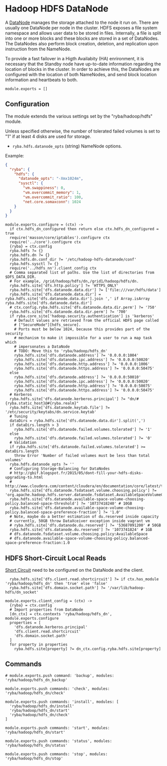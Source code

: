 
# Hadoop HDFS DataNode

A [DataNode](http://wiki.apache.org/hadoop/DataNode) manages the storage attached to the node it run on. There are usually
one DataNode per node in the cluster. HDFS exposes a file system namespace and
allows user data to be stored in files. Internally, a file is split into one or
more blocks and these blocks are stored in a set of DataNodes. The DataNodes
also perform block creation, deletion, and replication upon instruction from the
NameNode.

To provide a fast failover in a Higth Availabity (HA) enrironment, it is
necessary that the Standby node have up-to-date information regarding the
location of blocks in the cluster. In order to achieve this, the DataNodes are
configured with the location of both NameNodes, and send block location
information and heartbeats to both.

    module.exports = []

## Configuration

The module extends the various settings set by the "ryba/hadoop/hdfs" module.

Unless specified otherwise, the number of tolerated failed volumes is set to "1"
if at least 4 disks are used for storage.

*   `ryba.hdfs.datanode_opts` (string)
    NameNode options.

Example:

```json
{
  "ryba": {
    "hdfs": {
      "datanode_opts": "-Xmx1024m",
      "sysctl": {
        "vm.swappiness": 0,
        "vm.overcommit_memory": 1,
        "vm.overcommit_ratio": 100,
        "net.core.somaxconn": 1024
    }
  }
}
```

    module.exports.configure = (ctx) ->
      if ctx.hdfs_dn_configured then return else ctx.hdfs_dn_configured = true
      require('masson/core/iptables').configure ctx
      require('../core').configure ctx
      {ryba} = ctx.config
      ryba.hdfs ?= {}
      ryba.hdfs.dn ?= {}
      ryba.hdfs.dn.conf_dir ?= '/etc/hadoop-hdfs-datanode/conf'
      ryba.hdfs.sysctl ?= {}
      require('../hdfs_nn').client_config ctx
      # Comma separated list of paths. Use the list of directories from $DFS_DATA_DIR.
      # For example, /grid/hadoop/hdfs/dn,/grid1/hadoop/hdfs/dn.
      ryba.hdfs.site['dfs.http.policy'] ?= 'HTTPS_ONLY'
      ryba.hdfs.site['dfs.datanode.data.dir'] ?= ['file:///var/hdfs/data']
      ryba.hdfs.site['dfs.datanode.data.dir'] = ryba.hdfs.site['dfs.datanode.data.dir'].join ',' if Array.isArray ryba.hdfs.site['dfs.datanode.data.dir']
      # ctx.config.ryba.hdfs.site['dfs.datanode.data.dir.perm'] ?= '750'
      ryba.hdfs.site['dfs.datanode.data.dir.perm'] ?= '700'
      if ryba.core_site['hadoop.security.authentication'] is 'kerberos'
        # Default values are retrieved from the official HDFS page called
        # ["SecureMode"][hdfs_secure].
        # Ports must be below 1024, because this provides part of the security
        # mechanism to make it impossible for a user to run a map task which
        # impersonates a DataNode
        # TODO: Move this to 'ryba/hadoop/hdfs_dn'
        ryba.hdfs.site['dfs.datanode.address'] ?= '0.0.0.0:1004'
        ryba.hdfs.site['dfs.datanode.ipc.address'] ?= '0.0.0.0:50020'
        ryba.hdfs.site['dfs.datanode.http.address'] ?= '0.0.0.0:1006'
        ryba.hdfs.site['dfs.datanode.https.address'] ?= '0.0.0.0:50475'
      else
        ryba.hdfs.site['dfs.datanode.address'] ?= '0.0.0.0:50010'
        ryba.hdfs.site['dfs.datanode.ipc.address'] ?= '0.0.0.0:50020'
        ryba.hdfs.site['dfs.datanode.http.address'] ?= '0.0.0.0:50075'
        ryba.hdfs.site['dfs.datanode.https.address'] ?= '0.0.0.0:50475'
      # Kerberos
      ryba.hdfs.site['dfs.datanode.kerberos.principal'] ?= "dn/#{ryba.static_host}@#{ryba.realm}"
      ryba.hdfs.site['dfs.datanode.keytab.file'] ?= '/etc/security/keytabs/dn.service.keytab'
      # Tuning
      dataDirs = ryba.hdfs.site['dfs.datanode.data.dir'].split(',')
      if dataDirs.length > 3
        ryba.hdfs.site['dfs.datanode.failed.volumes.tolerated'] ?= '1'
      else
        ryba.hdfs.site['dfs.datanode.failed.volumes.tolerated'] ?= '0'
      # Validation
      if ryba.hdfs.site['dfs.datanode.failed.volumes.tolerated'] >= dataDirs.length
        throw Error 'Number of failed volumes must be less than total volumes'
      ryba.hdfs.datanode_opts ?= ''
      # Configuring Storage-Balancing for DataNodes
      # http://gbif.blogspot.fr/2015/05/dont-fill-your-hdfs-disks-upgrading-to.html
      # http://www.cloudera.com/content/cloudera/en/documentation/core/latest/topics/admin_dn_storage_balancing.html
      ryba.hdfs.site['dfs.datanode.fsdataset.volume.choosing.policy'] ?= 'org.apache.hadoop.hdfs.server.datanode.fsdataset.AvailableSpaceVolumeChoosingPolicy'
      ryba.hdfs.site['dfs.datanode.available-space-volume-choosing-policy.balanced-space-threshold'] ?= '10737418240' # 10GB
      ryba.hdfs.site['dfs.datanode.available-space-volume-choosing-policy.balanced-space-preference-fraction'] ?= '1.0'
      # Note, maybe do a better estimation of du.reserved inside capacity
      # currently, 50GB throw DataXceiver exception inside vagrant vm
      # ryba.hdfs.site['dfs.datanode.du.reserved'] ?= '53687091200' # 50GB
      ryba.hdfs.site['dfs.datanode.du.reserved'] ?= '1073741824' # 1GB
      # dfs.datanode.fsdataset.volume.choosing.policy:AvailableSpace 
      # dfs.datanode.available-space-volume-choosing-policy.balanced-space-preference-fraction:1.0

## HDFS Short-Circuit Local Reads

[Short Circuit] need to be configured on the DataNode and the client.

      ryba.hdfs.site['dfs.client.read.shortcircuit'] ?= if ctx.has_module 'ryba/hadoop/hdfs_dn' then 'true' else 'false'
      ryba.hdfs.site['dfs.domain.socket.path'] ?= '/var/lib/hadoop-hdfs/dn_socket'

    module.exports.client_config = (ctx) ->
      {ryba} = ctx.config
      # Import properties from DataNode
      [dn_ctx] = ctx.contexts 'ryba/hadoop/hdfs_dn', module.exports.configure
      properties = [
        'dfs.datanode.kerberos.principal'
        'dfs.client.read.shortcircuit'
        'dfs.domain.socket.path'
      ]
      for property in properties
        ryba.hdfs.site[property] ?= dn_ctx.config.ryba.hdfs.site[property]

## Commands

    # module.exports.push command: 'backup', modules: 'ryba/hadoop/hdfs_dn_backup'

    module.exports.push commands: 'check', modules: 'ryba/hadoop/hdfs_dn/check'

    module.exports.push commands: 'install', modules: [
      'ryba/hadoop/hdfs_dn/install'
      'ryba/hadoop/hdfs_dn/start'
      'ryba/hadoop/hdfs_dn/check'
    ]

    module.exports.push commands: 'start', modules: 'ryba/hadoop/hdfs_dn/start'

    module.exports.push commands: 'status', modules: 'ryba/hadoop/hdfs_dn/status'

    module.exports.push commands: 'stop', modules: 'ryba/hadoop/hdfs_dn/stop'

[Short Circuit]: https://hadoop.apache.org/docs/r2.4.1/hadoop-project-dist/hadoop-hdfs/ShortCircuitLocalReads.html

